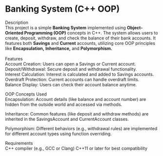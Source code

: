 <h1> Banking System (C++ OOP) </h1>
Description <br>
This project is a simple <b>Banking System</b> implemented using <b>Object-Oriented Programming (OOP)</b> concepts in C++. The system allows users to create, deposit, withdraw, and check the balance of their bank accounts. It features both <b>Savings</b> and <b>Current</b> accounts, utilizing core OOP principles like <b>Encapsulation,</b> <b>Inheritance,</b> and <b>Polymorphism. </b>
<br><br>
Features <br>
Account Creation: Users can open a Savings or Current account. <br>
Deposit/Withdrawal: Secure deposit and withdrawal functionality. <br>
Interest Calculation: Interest is calculated and added to Savings accounts. <br>
Overdraft Protection: Current accounts can handle overdraft limits. <br>
Balance Display: Users can check their account balance anytime. <br>

OOP Concepts Used <br>
Encapsulation: Account details (like balance and account number) are hidden from the outside world and accessed via methods.

Inheritance: Common features (like deposit and withdraw methods) are inherited in the SavingsAccount and CurrentAccount classes.

Polymorphism: Different behaviors (e.g., withdrawal rules) are implemented for different account types using function overriding.

Requirements <br>
C++ compiler (e.g., GCC or Clang)
C++11 or later for best compatibility
